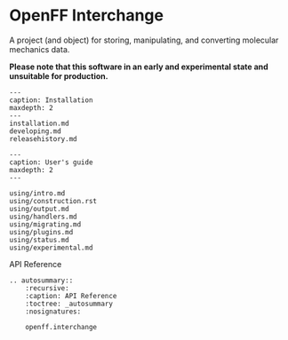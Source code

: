 # OpenFF Interchange

A project (and object) for storing, manipulating, and converting molecular mechanics data.

**Please note that this software in an early and experimental state and unsuitable for production.**

```{toctree}
---
caption: Installation
maxdepth: 2
---
installation.md
developing.md
releasehistory.md
```

```{toctree}
---
caption: User's guide
maxdepth: 2
---

using/intro.md
using/construction.rst
using/output.md
using/handlers.md
using/migrating.md
using/plugins.md
using/status.md
using/experimental.md

```

<div class="toctree-wrapper"><p class="caption" role="heading"><span class="caption-text">
API Reference
</span></p></div>

<!--
The autosummary directive renders to rST,
so we must use eval-rst here
-->
```{eval-rst}
.. autosummary::
    :recursive:
    :caption: API Reference
    :toctree: _autosummary
    :nosignatures:

    openff.interchange
```
